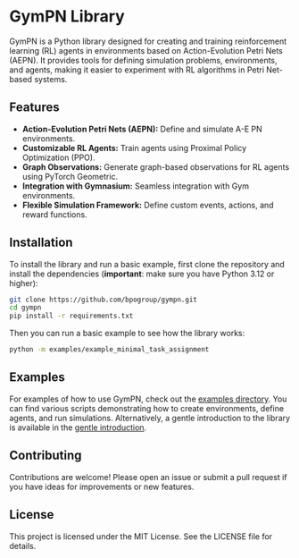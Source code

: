 # GymPN Library

GymPN is a Python library designed for creating and training reinforcement learning (RL) agents in environments based on Action-Evolution Petri Nets (AEPN). It provides tools for defining simulation problems, environments, and agents, making it easier to experiment with RL algorithms in Petri Net-based systems.

## Features

- **Action-Evolution Petri Nets (AEPN):** Define and simulate A-E PN environments.
- **Customizable RL Agents:** Train agents using Proximal Policy Optimization (PPO).
- **Graph Observations:** Generate graph-based observations for RL agents using PyTorch Geometric.
- **Integration with Gymnasium:** Seamless integration with Gym environments.
- **Flexible Simulation Framework:** Define custom events, actions, and reward functions.

## Installation

To install the library and run a basic example, first clone the repository and install the dependencies (**important**: make sure you have Python 3.12 or higher):

```bash
git clone https://github.com/bpogroup/gympn.git
cd gympn
pip install -r requirements.txt
```

Then you can run a basic example to see how the library works:

```bash
python -m examples/example_minimal_task_assignment
```

## Examples
For examples of how to use GymPN, check out the [examples directory](./examples). You can find various scripts demonstrating how to create environments, define agents, and run simulations.
Alternatively, a gentle introduction to the library is available in the [gentle introduction](./docs/gentle_introduction.md).

## Contributing
Contributions are welcome! Please open an issue or submit a pull request if you have ideas for improvements or new features.  

## License
This project is licensed under the MIT License. See the LICENSE file for details.